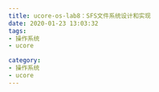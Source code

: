 ```yaml
---
title: ucore-os-lab8：SFS文件系统设计和实现
date: 2020-01-23 13:03:32
tags:
- 操作系统
- ucore

category:
- 操作系统
- ucore
---
```

